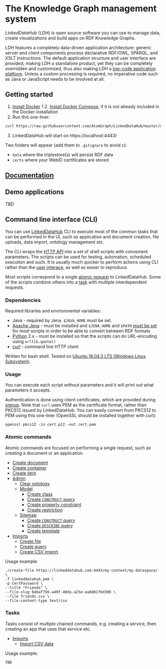 # The Knowledge Graph management system

_LinkedDataHub_ (LDH) is open source software you can use to manage data, create visualizations and build apps on RDF Knowledge Graphs.

LDH features a completely data-driven application architecture: generic server and client components process declarative RDF/OWL, SPARQL, and XSLT instructions.
The default application structure and user interface are provided, making LDH a standalone product, yet they can be completely overridden and customized, thus also making LDH a [low-code application platform](https://en.wikipedia.org/wiki/Low-code_development_platform). Unless a custom processing is required, no imperative code such as Java or JavaScript needs to be involved at all.

## Getting started

1. [Install Docker](https://docs.docker.com/install/)
1.2. [Install Docker Compose](https://docs.docker.com/compose/install/), if it is not already included in the Docker installation
2. Run this one-liner:
```bash
curl https://raw.githubusercontent.com/AtomGraph/LinkedDataHub/master/docker-compose.yml | docker-compose -f - up
```
3. LinkedDataHub will start on https://localhost:4443/

Two folders will appear (add them to `.gitignore` to avoid c):
* `data` where the triplestore(s) will persist RDF data
* `certs` where your WebID certificates are stored

## [Documentation](https://linkeddatahub.com:4443/linkeddatahub/docs/)

## Demo applications

*TBD*

## Command line interface (CLI)

You can use [LinkedDataHub](https://linkeddatahub.com:4443/linkeddatahub/docs/about/) CLI to execute most of the common tasks that can be performed in the UI, such as application and document creation, file uploads, data import, ontology management etc.

The CLI wraps the [HTTP API](https://linkeddatahub.com:4443/linkeddatahub/docs/http-api/) into a set of shell scripts with convenient parameters. The scripts can be used for testing, automation, scheduled execution and such. It is usually much quicker to perform actions using CLI rather than the [user interace](https://linkeddatahub.com:4443/linkeddatahub/docs/user-interface/), as well as easier to reproduce.

Most scripts correspond to a single [atomic request](#atomic-commands) to LinkedDataHub. Some of the scripts combine others into a [task](#tasks) with multiple interdependent requests.

### Dependencies

Required libraries and environmental variables:
* Java - required by Jena. `$JAVA_HOME` must be set.
* [Apache Jena](https://jena.apache.org/) - must be installed and `$JENA_HOME` and `$PATH` [must be set](https://jena.apache.org/documentation/tools/index.html) for most scripts in order to be able to convert between RDF formats
* [Python](https://www.python.org/) 2.x - must be installed so that the scripts can do URL-encoding using `urllib.quote()`
* [curl](https://curl.haxx.se/) - command line HTTP client

Written for bash shell. Tested on [Ubuntu 16.04.3 LTS (Windows Linux Subsystem)](https://www.microsoft.com/en-us/p/ubuntu-1804/9n9tngvndl3q).

### Usage

You can execute each script without parameters and it will print out what parameters it accepts.

Authentication is done using client certificates, which are provided during [signup](https://linkeddatahub.com:4443/linkeddatahub/docs/getting-started/#sign-up).
Note that `curl` uses PEM as the certificate format, rather than PKCS12 issued by LinkedDataHub. You can easily convert from PKCS12 to PEM using this one-liner (OpenSSL should
be installed together with curl):

    openssl pkcs12 -in cert.p12 -out cert.pem

### Atomic commands

Atomic commands are focused on performing a single request, such as creating a document or an application.

* [Create document](scripts/create-document.sh)
* [Create container](scripts/create-container.sh)
* [Create item](scripts/create-container.sh)
* [Admin](scripts/admin)
    * [Clear ontology](scripts/admin/clear-ontology.sh)
    * [Model](scripts/admin/model)
        * [Create class](scripts/admin/model/create-class.sh)
        * [Create `CONSTRUCT` query](scripts/admin/model/create-construct.sh)
        * [Create property constraint](scripts/admin/model/create-property-constraint.sh)
        * [Create restriction](scripts/admin/model/create-restriction.sh)
    * [Sitemap](scripts/admin/sitemap)
        * [Create `CONSTRUCT` query](scripts/admin/sitemap/create-construct.sh)
        * [Create `DESCRIBE` query](scripts/admin/sitemap/create-describe.sh)
        * [Create template](scripts/admin/sitemap/create-template.sh)
* [Imports](scripts/imports)
    * [Create file](scripts/imports/create-file.sh)
    * [Create query](scripts/imports/create-query.sh)
    * [Create CSV import](scripts/imports/create-csv-import.sh)

Usage example:

    ./create-file https://linkeddatahub.com:4443/my-context/my-dataspace/ \
    -f linkeddatahub.pem \
    -p CertPassword \
    --title "Friends" \
    --file-slug 646af756-a49f-40da-a25e-ea8d81f6d306 \
    --file friends.csv \
    --file-content-type text/csv

### Tasks

Tasks consist of multiple chained commands, e.g. creating a service, then creating an app that uses that service etc.

* [Imports](scripts/imports)
    * [Import CSV data](scripts/imports/import-csv.sh)

Usage example:

    TBD